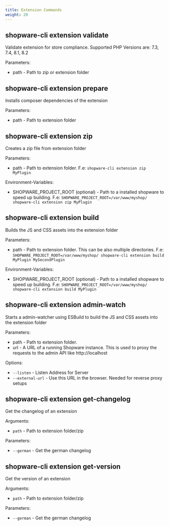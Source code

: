 ```yaml
---
title: Extension Commands
weight: 20
---
```


## shopware-cli extension validate

Validate extension for store compliance. Supported PHP Versions are: 7.3, 7.4, 8.1, 8.2

Parameters:

* path - Path to zip or extension folder


## shopware-cli extension prepare

Installs composer dependencies of the extension

Parameters:

* path - Path to extension folder


## shopware-cli extension zip

Creates a zip file from extension folder

Parameters:

* path - Path to extension folder. F.e: `shopware-cli extension zip MyPlugin`

Environment-Variables:

* SHOPWARE_PROJECT_ROOT (optional) - Path to a installed shopware to speed up building. F.e: `SHOPWARE_PROJECT_ROOT=/var/www/myshop/ shopware-cli extension zip MyPlugin`


## shopware-cli extension build

Builds the JS and CSS assets into the extension folder

Parameters:

* path - Path to extension folder. This can be also multiple directories. F.e: `SHOPWARE_PROJECT_ROOT=/var/www/myshop/ shopware-cli extension build MyPlugin MySecondPlugin`

Environment-Variables:

* SHOPWARE_PROJECT_ROOT (optional) - Path to a installed shopware to speed up building. F.e: `SHOPWARE_PROJECT_ROOT=/var/www/myshop/ shopware-cli extension build MyPlugin`


## shopware-cli extension admin-watch

Starts a admin-watcher using ESBuild to build the JS and CSS assets into the extension folder

Parameters:

* path - Path to extension folder.
* url - A URL of a running Shopware instance. This is used to proxy the requests to the admin API like http://localhost

Options:

* `--listen` - Listen Address for Server
* `--external-url` - Use this URL in the browser. Needed for reverse proxy setups

## shopware-cli extension get-changelog

Get the changelog of an extension

Arguments:

* `path` - Path to extension folder/zip

Parameters:

* `--german` - Get the german changelog

## shopware-cli extension get-version

Get the version of an extension

Arguments:

* `path` - Path to extension folder/zip

Parameters:

* `--german` - Get the german changelog
